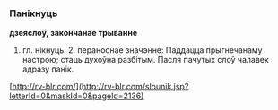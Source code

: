 ### Панікнуць
**дзеяслоў, закончанае трыванне**

1. гл. нікнуць. 2. пераноснае значэнне: Паддацца прыгнечанаму настрою; стаць духоўна разбітым. Пасля пачутых слоў чалавек адразу панік.

<a rel="author">[http://rv-blr.com/](http://rv-blr.com/slounik.jsp?letterId=0&maskId=0&pageId=2136)</a>
